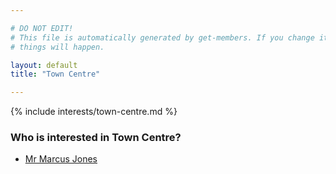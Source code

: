 ```yaml
---

# DO NOT EDIT!
# This file is automatically generated by get-members. If you change it, bad
# things will happen.

layout: default
title: "Town Centre"

---
```


{% include interests/town-centre.md %}

### Who is interested in Town Centre?


* [Mr Marcus Jones](members/mr-marcus-jones.html)
